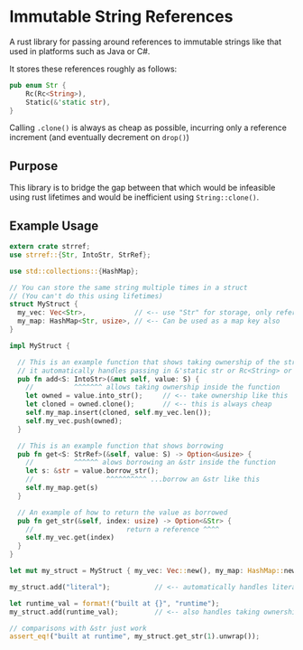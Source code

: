 # Immutable String References

A rust library for passing around references to immutable strings like that used in platforms such as Java or C#.

It stores these references roughly as follows:

```rust
pub enum Str {
    Rc(Rc<String>),
    Static(&'static str),
}
```

Calling ```.clone()``` is always as cheap as possible, incurring only a reference increment (and eventually decrement on ```drop()```)

## Purpose

This library is to bridge the gap between that which would be infeasible using rust lifetimes and would be inefficient using ```String::clone()```.


## Example Usage

```rust
extern crate strref;
use strref::{Str, IntoStr, StrRef};

use std::collections::{HashMap};

// You can store the same string multiple times in a struct
// (You can't do this using lifetimes)
struct MyStruct {
  my_vec: Vec<Str>,            // <-- use "Str" for storage, only reference is stored
  my_map: HashMap<Str, usize>, // <-- Can be used as a map key also
}

impl MyStruct {

  // This is an example function that shows taking ownership of the string passed in
  // it automatically handles passing in &'static str or Rc<String> or another Str
  pub fn add<S: IntoStr>(&mut self, value: S) {
    //          ^^^^^^^ allows taking ownership inside the function
    let owned = value.into_str();     // <-- take ownership like this
    let cloned = owned.clone();       // <-- this is always cheap
    self.my_map.insert(cloned, self.my_vec.len());
    self.my_vec.push(owned);
  }

  // This is an example function that shows borrowing
  pub fn get<S: StrRef>(&self, value: S) -> Option<&usize> {
    //          ^^^^^^ alows borrowing an &str inside the function
    let s: &str = value.borrow_str();
    //                  ^^^^^^^^^^ ...borrow an &str like this
    self.my_map.get(s)
  }

  // An example of how to return the value as borrowed
  pub fn get_str(&self, index: usize) -> Option<&Str> {
    //                       return a reference ^^^^
    self.my_vec.get(index)
  }
}

let mut my_struct = MyStruct { my_vec: Vec::new(), my_map: HashMap::new() };

my_struct.add("literal");           // <-- automatically handles literals without duplication

let runtime_val = format!("built at {}", "runtime");
my_struct.add(runtime_val);         // <-- also handles taking ownership and wrapping with Rc

// comparisons with &str just work
assert_eq!("built at runtime", my_struct.get_str(1).unwrap());
```

